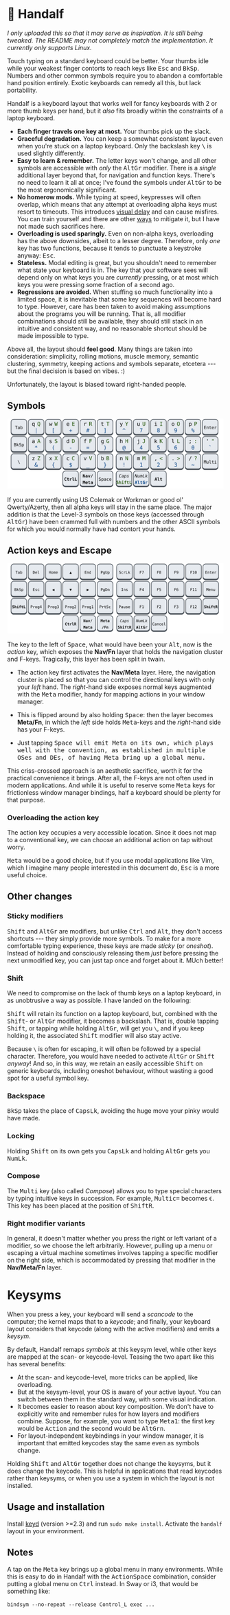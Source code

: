 # 🧙 Handalf

*I only uploaded this so that it may serve as inspiration. It is still 
being tweaked. The README may not completely match the implementation. 
It currently only supports Linux.*

Touch typing on a standard keyboard could be better. Your thumbs idle 
while your weakest finger contorts to reach keys like <kbd>Esc</kbd> and 
<kbd>BkSp</kbd>. Numbers and other common symbols require you to abandon 
a comfortable hand position entirely. Exotic keyboards can remedy all 
this, but lack portability.

Handalf is a keyboard layout that works well for fancy keyboards with 2 
or more thumb keys per hand, but it *also* fits broadly within the 
constraints of a laptop keyboard.

-   **Each finger travels one key at most.** Your thumbs pick up the 
    slack.
-   **Graceful degradation.** You can keep a somewhat consistent layout 
    even when you're stuck on a laptop keyboard. Only the backslash key 
    <kbd>\\</kbd> is used slightly differently.
-   **Easy to learn & remember.** The letter keys won't change, and all 
    other symbols are accessible with *only* the <kbd>AltGr</kbd> 
    modifier. There is a *single* additional layer beyond that, for 
    navigation and function keys. There's no need to learn it all at 
    once; I've found the symbols under <kbd>AltGr</kbd> to be the most 
    ergonomically significant.
-   **No homerow mods.** While typing at speed, keypresses will often 
    overlap, which means that any attempt at overloading alpha keys must 
    resort to timeouts. This introduces [visual delay][pftwp] and can 
    cause misfires. You can train yourself and there are other 
    [ways][urob] to mitigate it, but I have not made such sacrifices 
    here.
-   **Overloading is used sparingly.** Even on non-alpha keys, 
    overloading has the above downsides, albeit to a lesser degree. 
    Therefore, only *one* key has two functions, because it tends to 
    punctuate a keystroke anyway: <kbd>Esc</kbd>.
-   **Stateless.** Modal editing is great, but you shouldn't need to 
    remember what state your keyboard is in. The key that your software 
    sees will depend only on what keys you are *currently* pressing, or 
    at most which keys you were pressing some fraction of a second ago.
-   **Regressions are avoided.** When stuffing so much functionality 
    into a limited space, it is inevitable that some key sequences will 
    become hard to type. However, care has been taken to avoid making 
    assumptions about the programs you will be running. That is, all 
    modifier combinations should still be available, they should still 
    stack in an intuitive and consistent way, and no reasonable shortcut 
    should be made impossible to type.

Above all, the layout should **feel good**. Many things are taken into 
consideration: simplicity, rolling motions, muscle memory, semantic 
clustering, symmetry, keeping actions and symbols separate, etcetera --- 
but the final decision is based on vibes. :)

Unfortunately, the layout is biased toward right-handed people.


## Symbols

![The Handalf-qwerty keyboard layout.](kb-qwerty.svg)

If you are currently using US Colemak or Workman or good ol' 
Qwerty/Azerty, then all alpha keys will stay in the same place. The 
major addition is that the Level-3 symbols on those keys (accessed 
through <kbd>AltGr</kbd>) have been crammed full with numbers and the 
other ASCII symbols for which you would normally have had contort your 
hands.

<!-- Because AltGr is pressed with your right-hand thumb, the left-hand 
side of the keyboard is preferred for things like parentheses, while the 
number pad can now be operated entirely with your right-hand. -->


## Action keys and Escape

![The action portion of the Handalf keyboard layout.](kb-action.svg)

The key to the left of <kbd>Space</kbd>, what would have been your 
<kbd>Alt</kbd>, now is the *action* key, which exposes the **Nav/Fn** 
layer that holds the navigation cluster and F-keys. Tragically, this 
layer has been split in twain.

[^1]: *Meta* is also sometimes referred to as the *Super*, *Windows*, 
*OS* or *GUI*-key.

- The action key first activates the **Nav/Meta** layer. Here, the 
  navigation cluster is placed so that you can control the directional 
  keys with only your *left* hand. The *right*-hand side exposes normal 
  keys augmented with the <kbd>Meta</kbd> modifier, handy for mapping 
  actions in your window manager.

- This is flipped around by also holding <kbd>Space</kbd>: then the 
  layer becomes **Meta/Fn**, in which the *left* side holds 
  <kbd>Meta</kbd>-keys and the *right*-hand side has your F-keys.

- Just tapping <kbd>Space</kdb> will emit <kbd>Meta</kdb> on its own, 
  which plays well with the convention, as established in multiple OSes 
  and DEs, of having <kbd>Meta</kdb> bring up a global menu.

This criss-crossed approach is an aesthetic sacrifice, worth it for the 
practical convenience it brings. After all, the F-keys are not often 
used in modern applications. And while it is useful to reserve some 
<kbd>Meta</kbd> keys for frictionless window manager bindings, half a 
keyboard should be plenty for that purpose.

<!--
<kbd>Space</kbd>, being a thumb key and having no associations with any 
other modifier, is the obvious choice for switching between these two 
half-layers.
-->


### Overloading the action key

The action key occupies a very accessible location. Since it does not 
map to a conventional key, we can choose an additional action on tap 
without worry.

<kbd>Meta</kbd> would be a good choice, but if you use modal 
applications like Vim, which I imagine many people interested in this 
document do, <kbd>Esc</kbd> is a more useful choice.


## Other changes

### Sticky modifiers

<kbd>Shift</kbd> and <kbd>AltGr</kbd> are modifiers, but unlike 
<kbd>Ctrl</kbd> and <kbd>Alt</kbd>, they don't access shortcuts --- they 
simply provide more symbols. To make for a more comfortable typing 
experience, these keys are made *sticky* (or *oneshot*). Instead of 
holding and consciously releasing them *just* before pressing the next 
unmodified key, you can just tap once and forget about it. MUch better!


### Shift

We need to compromise on the lack of thumb keys on a laptop keyboard, in 
as unobtrusive a way as possible. I have landed on the following:

<kbd>Shift</kbd> will retain its function on a laptop keyboard, but, 
combined with the <kbd>Shift</kbd>- or <kbd>AltGr</kbd> modifier, it 
becomes a backslash. That is, double tapping <kbd>Shift</kbd>, or 
tapping while holding <kbd>AltGr</kbd>, will get you `\`, and if you 
keep holding it, the associated <kbd>Shift</kbd> modifier will also stay 
active.

Because `\` is often for escaping, it will often be followed by a 
special character. Therefore, you would have needed to activate 
<kbd>AltGr</kbd> or <kbd>Shift</kbd> *anyway*! And so, in this way, we 
retain an easily accessible <kbd>Shift</kbd> on generic keyboards, 
including oneshot behaviour, without wasting a good spot for a useful 
symbol key.


### Backspace

<kbd>BkSp</kbd> takes the place of <kbd>CapsLk</kbd>, avoiding the huge 
move your pinky would have made.


### Locking

Holding <kbd>Shift</kbd> on its own gets you <kbd>CapsLk</kbd> and 
holding <kbd>AltGr</kbd> gets you <kbd>NumLk</kbd>.


### Compose

The <kbd>Multi</kbd> key (also called *Compose*) allows you to type 
special characters by typing intuitive keys in succession. For example, 
<kbd>Multi</kbd><kbd>c</kbd><kbd>=</kbd> becomes `€`. This key has been 
placed at the position of <kbd>ShiftR</kbd>.


### Right modifier variants

In general, it doesn't matter whether you press the right or left 
variant of a modifier, so we choose the left arbitrarily. However, 
pulling up a menu or escaping a virtual machine sometimes involves 
tapping a specific modifier on the right side, which is accommodated by 
pressing that modifier in the **Nav/Meta/Fn** layer.

<!--
You will often need a decimal point while typing numbers, but it is 
cumbersome to exit the symbol layer just to grab one and return. The 
same holds for the underscore when typing in all-caps. For this reason, 
double-tapping <kbd>Space</kbd> while holding <kbd>AltGr</kbd> will emit 
a decimal point (resulting in `.` or `,` depending on your locale), and 
doing so while holding <kbd>Shift</kbd> will emit an underscore `_`. 
**(TODO)**
-->
<!--
You will usually use the arrows in the **Nav/Meta** layer while typing a 
sentence, but if you continue typing quickly, the **Meta** portion may 
still be active. For this reason, the right half will be disabled when 
pressing something in the **Nav/Meta** layer some milliseconds after 
using the arrow keys. **(TODO)**
-->

# Keysyms

When you press a key, your keyboard will send a *scancode* to the 
computer; the kernel maps that to a *keycode*; and finally, your 
keyboard layout considers that keycode (along with the active modifiers) 
and emits a *keysym*.

By default, Handalf remaps *symbols* at this keysym level, while other 
keys are mapped at the scan- or keycode-level. Teasing the two apart 
like this has several benefits:

- At the scan- and keycode-level, more tricks can be applied, like 
  overloading.
- But at the keysym-level, your OS is aware of your active layout. You 
  can switch between them in the standard way, with some visual 
  indication.
- It becomes easier to reason about key composition. We don't have to 
  explicitly write and remember rules for how layers and modifiers 
  combine. Suppose, for example, you want to type 
  <kbd>Meta</kbd><kbd>1</kbd>: the first key would be <kbd>Action</kbd> 
  and the second would be <kbd>AltGr</kbd><kbd>n</kbd>.
- For layout-independent keybindings in your window manager, it is 
  important that emitted keycodes stay the same even as symbols change.

Holding <kbd>Shift</kbd> and <kbd>AltGr</kbd> together does not change 
the keysyms, but it does change the keycode. This is helpful in 
applications that read keycodes rather than keysyms, or when you use a 
system in which the layout is not installed.


## Usage and installation

Install [keyd](https://github.com/rvaiya/keyd) (version >=2.3) and run 
`sudo make install`. Activate the `handalf` layout in your environment.


## Notes

A tap on the <kbd>Meta</kbd> key brings up a global menu in many 
environments. While this is easy to do in Handalf with the 
<kbd>Action</kbd><kbd>Space</kbd> combination, consider putting a global 
menu on <kbd>Ctrl</kbd> instead. In Sway or i3, that would be something 
like:

    bindsym --no-repeat --release Control_L exec ...

<!--
## Other

[Seniply] and [Callum] have similar goals: limited keys and no home-row 
mods.

# Consideration for the thumb keys

-   All thumb keys except space are modifiers or layer keys, because you 
    have full range of motion with the rest of your fingers while 
    holding them.
-   Since we avoid crazy modifier combinations, `sym` and `shift` never 
    make sense to press together. Therefore, they should be on the same 
    finger.
-   `space` should be opposite from  `shift` and `sym`, so that you can 
    still use it while in their respective modes.

-->

<!-- Reading -->
[Preconditions-Guide]: https://precondition.github.io/home-row-mods
[Urob]: https://github.com/urob/zmk-config#timeless-homerow-mods
<!-- About visual latency -->
[pftwp]: https://pavelfatin.com/typing-with-pleasure/#human-side

<!-- Layouts -->
[Colemak-DH]: https://colemakmods.github.io/mod-dh/
[Workman]: https://workmanlayout.org/

<!-- More layouts -->
[Seniply]: https://stevep99.github.io/seniply/
[Callum]: https://github.com/callum-oakley/qmk_firmware/tree/master/users/callum
[Miryoku]: https://github.com/manna-harbour/miryoku
